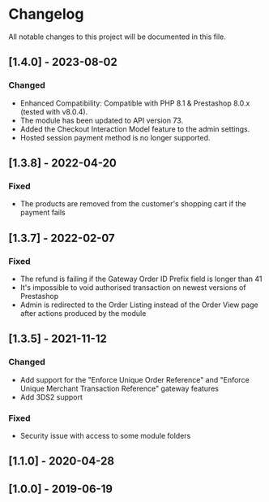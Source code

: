 # Changelog
All notable changes to this project will be documented in this file.

## [1.4.0] - 2023-08-02
### Changed
- Enhanced Compatibility: Compatible with PHP 8.1 & Prestashop 8.0.x (tested with v8.0.4).
- The module has been updated to API version 73.
- Added the Checkout Interaction Model feature to the admin settings.
- Hosted session payment method is no longer supported.

## [1.3.8] - 2022-04-20
### Fixed
- The products are removed from the customer's shopping cart if the payment fails


## [1.3.7] - 2022-02-07
### Fixed
- The refund is failing if the Gateway Order ID Prefix field is longer than 41
- It's impossible to void authorised transaction on newest versions of Prestashop
- Admin is redirected to the Order Listing instead of the Order View page after actions produced by the module


## [1.3.5] - 2021-11-12
### Changed
- Add support for the "Enforce Unique Order Reference" and "Enforce Unique Merchant Transaction Reference" gateway features
- Add 3DS2 support

### Fixed
- Security issue with access to some module folders


## [1.1.0] - 2020-04-28


## [1.0.0] - 2019-06-19


